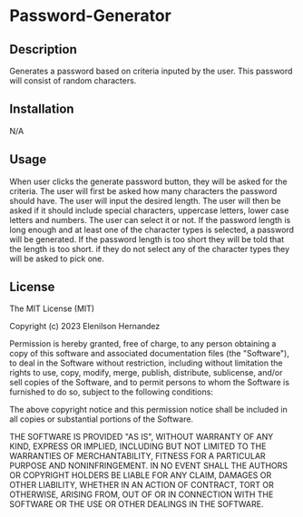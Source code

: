 # Password-Generator

## Description

Generates a password based on criteria inputed by the user. This password will consist of random characters.

## Installation

N/A

## Usage

When user clicks the generate password button, they will be asked for the criteria. The user will first be asked how many characters the password should have. The user will input the desired length. The user will then be asked if it should include special characters, uppercase letters, lower case letters and numbers. The user can select it or not. If the password length is long enough and at least one of the character types is selected, a password will be generated. If the password length is too short they will be told that the length is too short. if they do not select any of the character types they will be asked to pick one.

## License

The MIT License (MIT)

Copyright (c) 2023 Elenilson Hernandez

Permission is hereby granted, free of charge, to any person obtaining a copy of this software and associated documentation files (the "Software"), to deal in the Software without restriction, including without limitation the rights to use, copy, modify, merge, publish, distribute, sublicense, and/or sell copies of the Software, and to permit persons to whom the Software is furnished to do so, subject to the following conditions:

The above copyright notice and this permission notice shall be included in all copies or substantial portions of the Software.

THE SOFTWARE IS PROVIDED "AS IS", WITHOUT WARRANTY OF ANY KIND, EXPRESS OR IMPLIED, INCLUDING BUT NOT LIMITED TO THE WARRANTIES OF MERCHANTABILITY, FITNESS FOR A PARTICULAR PURPOSE AND NONINFRINGEMENT. IN NO EVENT SHALL THE AUTHORS OR COPYRIGHT HOLDERS BE LIABLE FOR ANY CLAIM, DAMAGES OR OTHER LIABILITY, WHETHER IN AN ACTION OF CONTRACT, TORT OR OTHERWISE, ARISING FROM, OUT OF OR IN CONNECTION WITH THE SOFTWARE OR THE USE OR OTHER DEALINGS IN THE SOFTWARE.